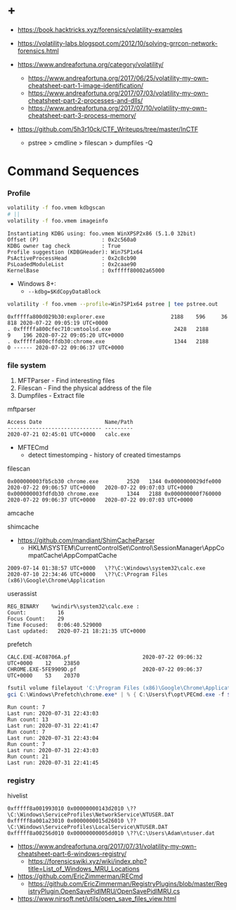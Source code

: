# +

- https://book.hacktricks.xyz/forensics/volatility-examples

- https://volatility-labs.blogspot.com/2012/10/solving-grrcon-network-forensics.html
- https://www.andreafortuna.org/category/volatility/
    - https://www.andreafortuna.org/2017/06/25/volatility-my-own-cheatsheet-part-1-image-identification/
    - https://www.andreafortuna.org/2017/07/03/volatility-my-own-cheatsheet-part-2-processes-and-dlls/
    - https://www.andreafortuna.org/2017/07/10/volatility-my-own-cheatsheet-part-3-process-memory/
- https://github.com/5h3r10ck/CTF_Writeups/tree/master/InCTF
    - pstree > cmdline > filescan > dumpfiles -Q

# Command Sequences

### Profile

```bash
volatility -f foo.vmem kdbgscan
# ||
volatility -f foo.vmem imageinfo
```

```
Instantiating KDBG using: foo.vmem WinXPSP2x86 (5.1.0 32bit)
Offset (P)                    : 0x2c560a0
KDBG owner tag check          : True
Profile suggestion (KDBGHeader): Win7SP1x64
PsActiveProcessHead           : 0x2c8cb90
PsLoadedModuleList            : 0x2caae90
KernelBase                    : 0xfffff80002a65000
```

- Windows 8+:
    - `--kdbg=$KdCopyDataBlock`

```bash
volatility -f foo.vmem --profile=Win7SP1x64 pstree | tee pstree.out
```

```
0xfffffa800d029b30:explorer.exe                     2188    596     36    818 2020-07-22 09:05:19 UTC+0000
. 0xfffffa800cfec710:vmtoolsd.exe                    2428   2188      9    196 2020-07-22 09:05:20 UTC+0000
. 0xfffffa800cffdb30:chrome.exe                      1344   2188      0 ------ 2020-07-22 09:06:37 UTC+0000
```

### file system

1. MFTParser - Find interesting files
2. Filescan - Find the physical address of the file
3. Dumpfiles - Extract file

mftparser

```
Access Date                    Name/Path
------------------------------ ---------
2020-07-21 02:45:01 UTC+0000   calc.exe
```

- MFTECmd
    - detect timestomping - history of created timestamps

filescan
```
0x000000003fb5cb30 chrome.exe         2520   1344 0x0000000029dfe000 2020-07-22 09:06:57 UTC+0000   2020-07-22 09:07:03 UTC+0000  
0x000000003fdfdb30 chrome.exe         1344   2188 0x000000000f760000 2020-07-22 09:06:37 UTC+0000   2020-07-22 09:07:03 UTC+0000  
```

amcache

shimcache

- https://github.com/mandiant/ShimCacheParser
    - HKLM\SYSTEM\CurrentControlSet\Control\SessionManager\AppCompatCache\AppCompatCache

```
2009-07-14 01:38:57 UTC+0000   \??\C:\Windows\system32\calc.exe
2020-07-10 22:34:46 UTC+0000   \??\C:\Program Files (x86)\Google\Chrome\Application
```

userassist

```
REG_BINARY    %windir%\system32\calc.exe :
Count:          16
Focus Count:    29
Time Focused:   0:06:40.529000
Last updated:   2020-07-21 18:21:35 UTC+0000
```

prefetch

```
CALC.EXE-AC08706A.pf                       2020-07-22 09:06:32 UTC+0000    12    23850
CHROME.EXE-5FE9909D.pf                     2020-07-22 09:06:37 UTC+0000    53    20370
```

```ps1
fsutil volume filelayout 'C:\Program Files (x86)\Google\Chrome\Application\chrome.exe'
gci C:\Windows\Prefetch\chrome.exe* | % { C:\Users\f\opt\PECmd.exe -f $_.FullName | sls 'count|(last run)' }
```

```
Run count: 7
Last run: 2020-07-31 22:43:03
Run count: 13
Last run: 2020-07-31 22:41:47
Run count: 7
Last run: 2020-07-31 22:43:04
Run count: 7
Last run: 2020-07-31 22:43:03
Run count: 21
Last run: 2020-07-31 22:41:45
```

### registry

hivelist

```
0xfffff8a001993010 0x00000000143d2010 \??\C:\Windows\ServiceProfiles\NetworkService\NTUSER.DAT
0xfffff8a001a23010 0x0000000015d26010 \??\C:\Windows\ServiceProfiles\LocalService\NTUSER.DAT
0xfffff8a00256d010 0x00000000005dd010 \??\C:\Users\Adam\ntuser.dat
```

- https://www.andreafortuna.org/2017/07/31/volatility-my-own-cheatsheet-part-6-windows-registry/
    - https://forensicswiki.xyz/wiki/index.php?title=List_of_Windows_MRU_Locations
- https://github.com/EricZimmerman/RECmd
    - https://github.com/EricZimmerman/RegistryPlugins/blob/master/RegistryPlugin.OpenSavePidlMRU/OpenSavePidlMRU.cs
- https://www.nirsoft.net/utils/open_save_files_view.html


